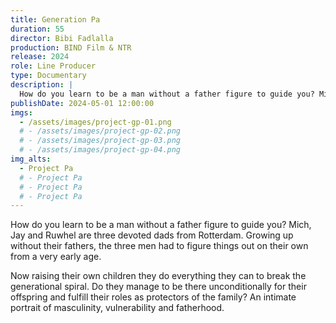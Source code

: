 ```yaml
---
title: Generation Pa
duration: 55
director: Bibi Fadlalla
production: BIND Film & NTR
release: 2024
role: Line Producer
type: Documentary
description: |
  How do you learn to be a man without a father figure to guide you? Mich, Jay and Ruwhel are three devoted dads from Rotterdam. Growing up without their fathers, the three men had to figure things out on their own from a very early age.
publishDate: 2024-05-01 12:00:00
imgs:
  - /assets/images/project-gp-01.png
  # - /assets/images/project-gp-02.png
  # - /assets/images/project-gp-03.png
  # - /assets/images/project-gp-04.png
img_alts:
  - Project Pa
  # - Project Pa
  # - Project Pa
  # - Project Pa
---
```


How do you learn to be a man without a father figure to guide you? Mich, Jay and Ruwhel are three devoted dads from Rotterdam. Growing up without their fathers, the three men had to figure things out on their own from a very early age.

Now raising their own children they do everything they can to break the generational spiral. Do they manage to be there unconditionally for their offspring and fulfill their roles as protectors of the family? An intimate portrait of masculinity, vulnerability and fatherhood.

